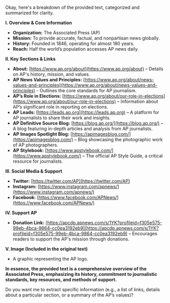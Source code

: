 Okay, here's a breakdown of the provided text, categorized and summarized for clarity.

**I. Overview & Core Information**

*   **Organization:** The Associated Press (AP)
*   **Mission:** To provide accurate, factual, and nonpartisan news globally.
*   **History:** Founded in 1846, operating for almost 180 years.
*   **Reach:**  Half the world’s population accesses AP news daily.

**II.  Key Sections & Links**

*   **About:** [https://www.ap.org/about](https://www.ap.org/about) – Details on AP's history, mission, and values.
*   **AP News Values and Principles:** [https://www.ap.org/about/news-values-and-principles](https://www.ap.org/about/news-values-and-principles) - Outlines the core standards for AP journalism.
*   **AP’s Role in Elections:** [https://www.ap.org/about/our-role-in-elections](https://www.ap.org/about/our-role-in-elections) – Information about AP’s significant role in reporting on elections.
*   **AP Leads:** [https://leads.ap.org](https://leads.ap.org) –  A platform for AP journalists to share their work and insights.
*   **AP Definitive Source Blog:** [https://blog.ap.org/](https://blog.ap.org/) – A blog featuring in-depth articles and analysis from AP journalists.
*   **AP Images Spotlight Blog:** [https://apimagesblog.com/](https://apimagesblog.com/) – Blog showcasing the photographic work of AP photographers.
*   **AP Stylebook:** [https://www.apstylebook.com/](https://www.apstylebook.com/) – The official AP Style Guide, a critical resource for journalists.

**III.  Social Media & Support**

*   **Twitter:** [https://twitter.com/AP](https://twitter.com/AP)
*   **Instagram:** [https://www.instagram.com/apnews/](https://www.instagram.com/apnews/)
*   **Facebook:** [https://www.facebook.com/APNews/](https://www.facebook.com/APNews/)

**IV.  Support AP**

*   **Donation Link:** [https://apcdp.apnews.com/s/1YK?profileid=f305e575-99eb-4bca-9864-cc0ea3192eb9](https://apcdp.apnews.com/s/1YK?profileid=f305e575-99eb-4bca-9864-cc0ea3192eb9) – Encourages readers to support the AP's mission through donations.


**V.  Image (Included in the original text)**

* A graphic representing the AP logo.


**In essence, the provided text is a comprehensive overview of the Associated Press, emphasizing its history, commitment to journalistic standards, key resources, and methods of support.**

Do you want me to extract specific information (e.g.,  a list of links, details about a particular section, or a summary of the AP’s values)?